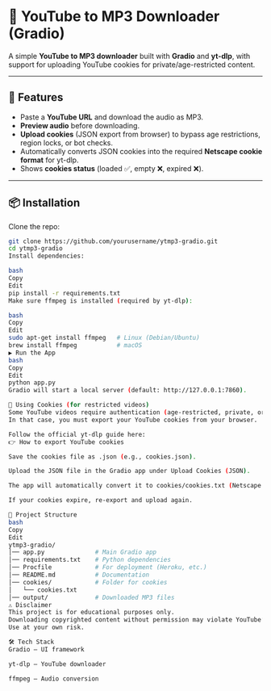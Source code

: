 # 🎵 YouTube to MP3 Downloader (Gradio)

A simple **YouTube to MP3 downloader** built with **Gradio** and **yt-dlp**, with support for uploading YouTube cookies for private/age-restricted content.

---

## 🚀 Features
- Paste a **YouTube URL** and download the audio as MP3.  
- **Preview audio** before downloading.  
- **Upload cookies** (JSON export from browser) to bypass age restrictions, region locks, or bot checks.  
- Automatically converts JSON cookies into the required **Netscape cookie format** for yt-dlp.  
- Shows **cookies status** (loaded ✅, empty ❌, expired ❌).  

---

## 📦 Installation

Clone the repo:

```bash
git clone https://github.com/yourusername/ytmp3-gradio.git
cd ytmp3-gradio
Install dependencies:

bash
Copy
Edit
pip install -r requirements.txt
Make sure ffmpeg is installed (required by yt-dlp):

bash
Copy
Edit
sudo apt-get install ffmpeg   # Linux (Debian/Ubuntu)
brew install ffmpeg           # macOS
▶️ Run the App
bash
Copy
Edit
python app.py
Gradio will start a local server (default: http://127.0.0.1:7860).

🔑 Using Cookies (for restricted videos)
Some YouTube videos require authentication (age-restricted, private, or region-locked).
In that case, you must export your YouTube cookies from your browser.

Follow the official yt-dlp guide here:
👉 How to export YouTube cookies

Save the cookies file as .json (e.g., cookies.json).

Upload the JSON file in the Gradio app under Upload Cookies (JSON).

The app will automatically convert it to cookies/cookies.txt (Netscape format required by yt-dlp).

If your cookies expire, re-export and upload again.

📂 Project Structure
bash
Copy
Edit
ytmp3-gradio/
│── app.py              # Main Gradio app
│── requirements.txt    # Python dependencies
│── Procfile            # For deployment (Heroku, etc.)
│── README.md           # Documentation
│── cookies/            # Folder for cookies
│   └── cookies.txt
│── output/             # Downloaded MP3 files
⚠️ Disclaimer
This project is for educational purposes only.
Downloading copyrighted content without permission may violate YouTube’s Terms of Service.
Use at your own risk.

🛠️ Tech Stack
Gradio – UI framework

yt-dlp – YouTube downloader

ffmpeg – Audio conversion
